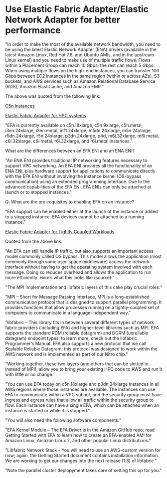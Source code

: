# Use Elastic Fabric Adapter/Elastic Network Adapter for better performance

"In order to make the most of the available network bandwidth, you need to be using the latest Elastic Network Adapter (ENA) drivers (available in the latest Amazon Linux, Red Hat 7.6, and Ubuntu AMIs, and in the upstream Linux kernel) and you need to make use of multiple traffic flows. Flows within a Placement Group can reach 10 Gbps; the rest can reach 5 Gbps. When using multiple flows on the high-end instances, you can transfer 100 Gbps between EC2 instances in the same region (within or across AZs), S3 buckets, and AWS services such as Amazon Relational Database Service (RDS), Amazon ElastiCache, and Amazon EMR."

The above was quoted from the following link:

<a href="https://aws.amazon.com/blogs/aws/new-c5n-instances-with-100-gbps-networking/">C5n Instances</a>


<a href="https://aws.amazon.com/hpc/faqs/">Elastic Fabric Adapter for HPC systems</a>

"EFA is currently available on c5n.18xlarge, c5n.9xlarge, c5n.metal, i3en.24xlarge, i3en.metal, inf1.24xlarge, m5dn.24xlarge, m5n.24xlarge, r5dn.24xlarge, r5n.24xlarge, p3dn.24xlarge, p4d, m6i.32xlarge, m6i.metal, c6i.32xlarge, c6i.metal, r6i.32xlarge, and r6i.metal instances."

What are the differences between an EFA ENI and an ENA ENI?

"An ENA ENI provides traditional IP networking features necessary to support VPC networking. An EFA ENI provides all the functionality of an ENA ENI, plus hardware support for applications to communicate directly with the EFA ENI without involving the instance kernel (OS-bypass communication) using an extended programming interface. Due to the advanced capabilities of the EFA ENI, EFA ENIs can only be attached at launch or to stopped instances."

Q: What are the pre-requisites to enabling EFA on an instance?

"EFA support can be enabled either at the launch of the instance or added to a stopped instance. EFA devices cannot be attached to a running instance."

<a href="https://aws.amazon.com/blogs/aws/now-available-elastic-fabric-adapter-efa-for-tightly-coupled-hpc-workloads">Elastic Fabric Adapter for Tightly Coupled Workloads</a>

Quoted from the above link.

"An EFA can still handle IP traffic, but also supports an important access model commonly called OS bypass. This model allows the application (most commonly through some user-space middleware) access the network interface without having to get the operating system involved with each message. Doing so reduces overhead and allows the application to run more efficiently. Here’s what this looks like (source):"


"The MPI Implementation and libfabric layers of this cake play crucial roles:"

"MPI – Short for Message Passing Interface, MPI is a long-established communication protocol that is designed to support parallel programming. It provides functions that allow processes running on a tightly-coupled set of computers to communicate in a language-independent way."

"libfabric – This library fits in between several different types of network fabric providers (including EFA) and higher-level libraries such as MPI. EFA supports the standard RDM (reliable datagram) and DGRM (unreliable datagram) endpoint types; to learn more, check out the libfabric Programmer’s Manual. EFA also supports a new protocol that we call Scalable Reliable Datagram; this protocol was designed to work within the AWS network and is implemented as part of our Nitro chip."

"Working together, these two layers (and others that can be slotted in instead of MPI), allow you to bring your existing HPC code to AWS and run it with little or no change.

"You can use EFA today on c5n.18xlarge and p3dn.24xlarge instances in all AWS regions where those instances are available. The instances can use EFA to communicate within a VPC subnet, and the security group must have ingress and egress rules that allow all traffic within the security group to flow. Each instance can have a single EFA, which can be attached when an instance is started or while it is stopped."

"You will also need the following software components:"

"EFA Kernel Module – The EFA Driver is in the Amazon GitHub repo; read Getting Started with EFA to learn how to create an EFA-enabled AMI for Amazon Linux, Amazon Linux 2, and other popular Linux distributions."

"Libfabric Network Stack – You will need to use an AWS-custom version for now; again, the Getting Started document contains installation information. We are working to get our changes into the next release (1.8) of libfabric."

"Note the parallel cluster deplopyment takes care of setting this up for you."
